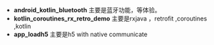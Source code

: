 * **android_kotlin_bluetooth** 主要是蓝牙功能，等体验。
* **kotlin_coroutines_rx_retro_demo**  主要是rxjava ，retrofit  ,coroutines  ,kotlin
* **app_loadh5**  主要是h5 with native  communicate